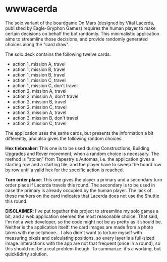# wwwacerda

The solo variant of the boardgame On Mars (designed by Vital Lacerda, published
by Eagle-Gryphon Games) requires the human player to make certain decisions on
behalf the bot randomly. This minimalistic application aims to streamline those
decisions, and provide randomly generated choices along the "card draw".

The solo deck contains the following twelve cards:

 - action 1, mission A, travel
 - action 1, mission B, travel
 - action 1, mission B, travel
 - action 1, mission C, travel
 - action 1, mission C, don't travel
 - action 2, mission A, travel
 - action 2, mission A, don't travel
 - action 2, mission B, travel
 - action 2, mission C, travel
 - action 3, mission A, travel
 - action 3, mission B, don't travel
 - action 3, mission C, travel

The application uses the same cards, but presents the information a bit
differently, and also gives the following random choices:

**Hex tiebreaker**: This one is to be used during Constructions, Building
Upgrades and Rover movement, when a random choice is necessary. The method is
"stolen" from Tapestry's Automaa, i.e. the application gives a starting row and
a starting tile, and the player have to sweep the board row by row until a valid
hex for the specific action is reached. 

**Turn order place**: This one gives the player a primary and a secondary turn
order place if Lacerda travels this round. The secondary is to be used in case
the primary is already occupied by the human player. The lack of these markers
on the card indicates that Lacerda does not use the Shuttle this round.



**DISCLAIMER**: I've put together this project to streamline my solo games a
bit, and a web application seemed the most reasonable choice. That said, I'm not
a web developer, so the code might not be as pretty as it should be. Neither is
the application itself: the card images are made from a photo taken with my
cellphone... I also didn't want to torture myself with measuring pixels and
calculating positions, so every layer is a full-sized image. Interactions with
the app are not that frequent (once in a round), so this should not be a real
problem though. To summarize: it's a working, but quick&dirty solution.

